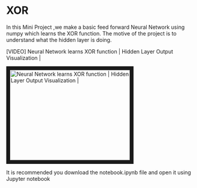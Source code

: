 # XOR

In this Mini Project ,we make a basic feed forward Neural Network using numpy which learns the XOR function.
The motive of the project is to understand what the hidden layer is doing.

[VIDEO] Neural Network learns XOR function | Hidden Layer Output Visualization |

<a href="https://www.youtube.com/watch?v=3IJICfd_17A" target="_blank"><img src="http://img.youtube.com/vi/3IJICfd_17A/0.jpg" 
alt="Neural Network learns XOR function | Hidden Layer Output Visualization |" width="320" height="240" border="10" /></a>


It is recommended you download the notebook.ipynb file and open it using Jupyter notebook 
